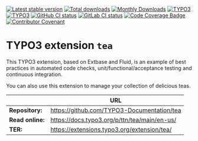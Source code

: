 [![Latest stable version](https://poser.pugx.org/ttn/tea/v/stable.svg)](https://packagist.org/packages/ttn/tea)
[![Total downloads](https://poser.pugx.org/ttn/tea/downloads.svg)](https://packagist.org/packages/ttn/tea)
[![Monthly Downloads](https://poser.pugx.org/ttn/tea/d/monthly)](https://packagist.org/packages/ttn/tea)
[![TYPO3](https://img.shields.io/badge/TYPO3-11-orange.svg)](https://get.typo3.org/version/11)
[![TYPO3](https://img.shields.io/badge/TYPO3-10-orange.svg)](https://get.typo3.org/version/10)
[![GitHub CI status](https://github.com/TYPO3-Documentation/tea/workflows/CI/badge.svg?branch=main)](https://github.com/TYPO3-Documentation/tea/actions)
[![GitLab CI status](https://gitlab.typo3.org/qa/example-extension/badges/main/pipeline.svg)](https://gitlab.typo3.org/qa/example-extension/-/pipelines)
[![Code Coverage Badge](https://github.com/TYPO3-Documentation/tea/blob/code-coverage-badge/badge.svg)](https://github.com/TYPO3-Documentation/tea/blob/code-coverage-badge/clover.xml)
[![Contributor Covenant](https://img.shields.io/badge/Contributor%20Covenant-2.0-4baaaa.svg)](CODE_OF_CONDUCT.md)

# TYPO3 extension `tea`

This TYPO3 extension, based on Extbase and Fluid, is an example of best
practices in automated code checks, unit/functional/acceptance testing and
continuous integration.

You can also use this extension to manage your collection of delicious teas.

|                  | URL                                          |
|------------------|----------------------------------------------|
| **Repository:**  | https://github.com/TYPO3-Documentation/tea   |
| **Read online:** | https://docs.typo3.org/p/ttn/tea/main/en-us/ |
| **TER:**         | https://extensions.typo3.org/extension/tea/  |
